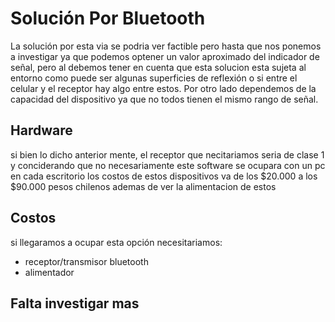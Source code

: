 # Solución Por Bluetooth
La solución por esta via se podria ver factible pero hasta que nos ponemos a investigar ya que podemos optener un valor aproximado del indicador de señal,
pero al debemos tener en cuenta que esta solucion esta sujeta al entorno como puede ser algunas superficies de reflexión o si entre el celular y el receptor hay algo entre estos.
Por otro lado dependemos de la capacidad del dispositivo ya que no todos tienen el mismo rango de señal.

## Hardware
si bien lo dicho anterior mente, el receptor que necitariamos seria de clase 1 y conciderando que no necesariamente este software se ocupara con un pc en cada escritorio los costos
de estos dispositivos va de los $20.000 a los $90.000 pesos chilenos ademas de ver la alimentacion de estos 

## Costos
si llegaramos a ocupar esta opción necesitariamos:
- receptor/transmisor bluetooth
- alimentador

## Falta investigar mas 
